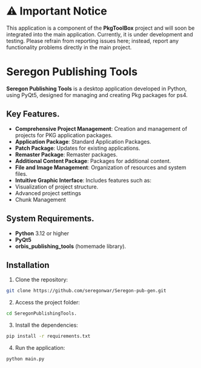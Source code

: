 # ⚠️ Important Notice

This application is a component of the **PkgToolBox** project and will soon be integrated into the main application. Currently, it is under development and testing. Please refrain from reporting issues here; instead, report any functionality problems directly in the main project. 


# Seregon Publishing Tools

**Seregon Publishing Tools** is a desktop application developed in Python, using PyQt5, designed for managing and creating Pkg packages for ps4.

## Key Features.

- **Comprehensive Project Management**: Creation and management of projects for PKG application packages.
- **Application Package**: Standard Application Packages.
- **Patch Package**: Updates for existing applications.
- **Remaster Package**: Remaster packages.
- **Additional Content Package**: Packages for additional content.
- **File and Image Management**: Organization of resources and system files.
- **Intuitive Graphic Interface**: Includes features such as:
- Visualization of project structure.
- Advanced project settings
- Chunk Management

## System Requirements.

- **Python** 3.12 or higher
- **PyQt5**
- **orbis_publishing_tools** (homemade library).

## Installation

1. Clone the repository:
```bash
git clone https://github.com/seregonwar/Seregon-pub-gen.git
```
2. Access the project folder:
```bash
cd SeregonPublishingTools.
```
3. Install the dependencies:
```bash
pip install -r requirements.txt
```

4. Run the application:
```bash
python main.py
```
